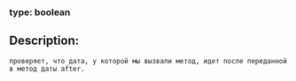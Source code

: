 ### type: boolean
## Description:
`
проверяет, что дата, у которой мы вызвали метод, идет после переданной в метод даты after.
`
